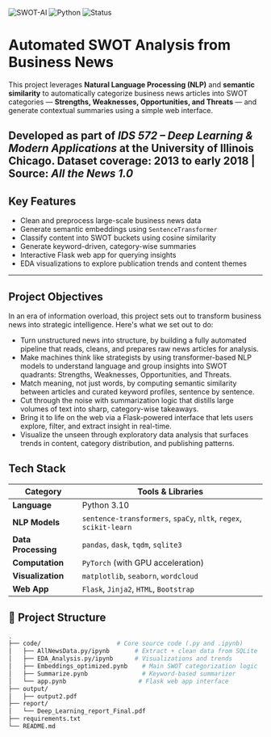 ![SWOT-AI](https://img.shields.io/badge/project-SWOT--AI-blueviolet)
![Python](https://img.shields.io/badge/python-3.10-blue)
![Status](https://img.shields.io/badge/status-Completed-brightgreen)

# Automated SWOT Analysis from Business News

This project leverages **Natural Language Processing (NLP)** and **semantic similarity** to automatically categorize business news articles into SWOT categories — **Strengths, Weaknesses, Opportunities, and Threats** — and generate contextual summaries using a simple web interface.

Developed as part of *IDS 572 – Deep Learning & Modern Applications* at the University of Illinois Chicago.
Dataset coverage: 2013 to early 2018 | Source: *All the News 1.0*
---

## Key Features

- Clean and preprocess large-scale business news data
- Generate semantic embeddings using `SentenceTransformer`
- Classify content into SWOT buckets using cosine similarity
- Generate keyword-driven, category-wise summaries
- Interactive Flask web app for querying insights
- EDA visualizations to explore publication trends and content themes

---

## Project Objectives

In an era of information overload, this project sets out to transform business news into strategic intelligence. Here's what we set out to do:
 - Turn unstructured news into structure, by building a fully automated pipeline that reads, cleans, and prepares raw news articles for analysis.
 - Make machines think like strategists by using transformer-based NLP models to understand language and group insights into SWOT quadrants: Strengths, Weaknesses, Opportunities, and Threats.
 - Match meaning, not just words, by computing semantic similarity between articles and curated keyword profiles, sentence by sentence.
 - Cut through the noise with summarization logic that distills large volumes of text into sharp, category-wise takeaways.
 - Bring it to life on the web via a Flask-powered interface that lets users explore, filter, and extract insight in real-time.
 - Visualize the unseen through exploratory data analysis that surfaces trends in content, category distribution, and publishing patterns.

## Tech Stack

| Category | Tools & Libraries |
|---------|-------------------|
| **Language** | Python 3.10 |
| **NLP Models** | `sentence-transformers`, `spaCy`, `nltk`, `regex`, `scikit-learn` |
| **Data Processing** | `pandas`, `dask`, `tqdm`, `sqlite3` |
| **Computation** | `PyTorch` (with GPU acceleration) |
| **Visualization** | `matplotlib`, `seaborn`, `wordcloud` |
| **Web App** | `Flask`, `Jinja2`, `HTML`, `Bootstrap` |




## 📂 Project Structure

```bash
.
├── code/                     # Core source code (.py and .ipynb)
│   ├── AllNewsData.py/ipynb       # Extract + clean data from SQLite
│   ├── EDA_Analysis.py/ipynb      # Visualizations and trends
│   ├── Embeddings_optimized.pynb    # Main SWOT categorization logic
│   ├── Summarize.pynb               # Keyword-based summarizer
│   └── app.pynb                    # Flask web app interface
├── output/
│   ├── output2.pdf
├── report/
│   └── Deep_Learning_report_Final.pdf
├── requirements.txt
└── README.md
